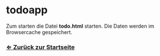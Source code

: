# todoapp

Zum starten die Datei **todo.html** starten.
Die Daten werden im Browsercache gespeichert.


### [&lArr;&nbsp;Zur&uuml;ck zur Startseite](http://greenberrys.github.io)

